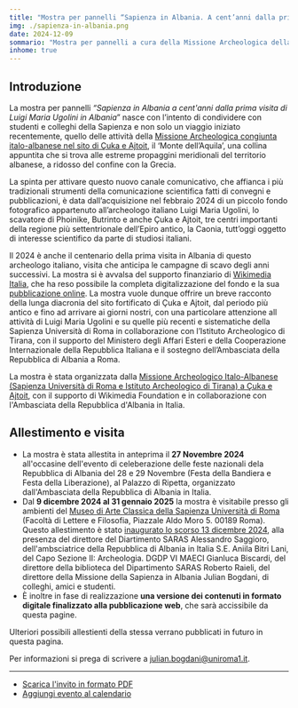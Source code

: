 ```yaml
---
title: "Mostra per pannelli “Sapienza in Albania. A cent’anni dalla prima visita nel paese di Luigi Maria Ugolini”"
img: ./sapienza-in-albania.png
date: 2024-12-09
sommario: "Mostra per pannelli a cura della Missione Archeologica della Sapienz in Albania a cent'anni dalla visita in Albania di Luigi Maria Ugolini"
inhome: true
---
```



## Introduzione

La mostra per pannelli _“Sapienza in Albania a cent'anni dalla prima visita di Luigi Maria Ugolini in Albania_” nasce con l’intento di condividere con studenti e colleghi della Sapienza e non solo un viaggio iniziato recentemente, quello delle attività della [Missione Archeologica congiunta italo-albanese nel sito di Çuka e Ajtoit](../../ricerca/missione-archeologica-sapienza-a-cuka-e-ajtoit-albania/), il ‘Monte dell’Aquila’, una collina appuntita che si trova alle estreme propaggini meridionali del territorio albanese, a ridosso del confine con la Grecia.

La spinta per attivare questo nuovo canale comunicativo, che affianca i più tradizionali strumenti della comunicazione scientifica fatti di convegni e pubblicazioni, è data dall’acquisizione nel febbraio 2024 di un piccolo fondo fotografico appartenuto all’archeologo italiano Luigi Maria Ugolini, lo scavatore di Phoinike, Butrinto e anche Çuka e Ajtoit, tre centri importanti della regione più settentrionale dell’Epiro antico, la Caonia, tutt’oggi oggetto di interesse scientifico da parte di studiosi italiani.

Il 2024 è anche il centenario della prima visita in Albania di questo archeologo italiano, visita che anticipa le campagne di scavo degli anni successivi. La mostra si è avvalsa del supporto finanziario di [Wikimedia Italia](https://www.wikimedia.it/), che ha reso possibile la completa digitalizzazione del fondo e la sua [pubblicazione online](https://commons.wikimedia.org/wiki/Category:Sapienza_University_of_Rome_-_Department_of_History,_Anthropology,_Religions,_Arts_and_Entertainment). La mostra vuole dunque offrire un breve racconto della lunga diacronia del sito fortificato di Çuka e Ajtoit, dal periodo più antico e fino ad arrivare ai giorni nostri, con una particolare attenzione all attività di Luigi Maria Ugolini e su quelle più recenti e sistematiche della Sapienza Università di Roma in collaborazione con l’Istituto Archeologico di Tirana, con il supporto del Ministero degli Affari Esteri e della Cooperazione Internazionale della Repubblica Italiana e il sostegno dell’Ambasciata della Repubblica di Albania a Roma.
 
La mostra è stata organizzata dalla [Missione Archeologico Italo-Albanese (Sapienza Università di Roma e Istituto Archeologico di Tirana)  a Çuka e Ajtoit](https://purl.org/lad/caj), con il supporto di Wikimedia Foundation e in collaborazione con l'Ambasciata della Repubblica d'Albania in Italia.


## Allestimento e visita

- La mostra è stata allestita in anteprima il **27 Novembre 2024** all'occasine dell'evento di celeberazione delle feste nazionali dela Repubblica di Albania del 28 e 29 Novembre (Festa della Bandiera e Festa della Liberazione), al Palazzo di Ripetta, organizzato dall'Ambasciata della Repubblica di Albania in Italia.
- Dal **9 dicembre 2024 al 31 gennaio 2025** la mostra è visitabile presso gli ambienti del [Museo di Arte Classica della Sapienza Università di Roma](https://web.uniroma1.it/polomuseale/museo-arte-classica) (Facoltà di Lettere e Filosofia, Piazzale Aldo Moro 5. 00189 Roma). Questo allestimento è stato [inaugurato lo scorso 13 dicembre 2024](../2024-12-13-presentazione-mostra-sapienza-in-albania/), alla presenza del direttore del Diartimento SARAS Alessandro Saggioro, dell'ambsciatrice della Repubblica di Albania in Italia S.E. Aniila Bitri Lani, del  Capo Sezione II: Archeologia. DGDP VI MAECI Gianluca Biscardi, del direttore della biblioteca del Dipartimento SARAS Roberto Raieli, del direttore della Missione della Sapienza in Albania Julian Bogdani, di colleghi, amici e studenti.
- È inoltre in fase di realizzazione **una versione dei contenuti in formato digitale finalizzato alla pubblicazione web**, che sarà accissibile da questa pagine.

Ulteriori possibili allestienti della stessa verrano pubblicati in futuro in questa pagina.

Per informazioni si prega di scrivere a [julian.bogdani@uniroma1.it](mailto:julian.bogdani@uniroma1.it).

---

- [Scarica l'invito in formato PDF](./invito-presentazione-mostra-sapienza-in-albania.pdf)
- [Aggiungi evento al calendario](https://calendar.google.com/calendar/event?action=TEMPLATE&amp;tmeid=MmljYzNzZzRoZzc1c2cwdnBiZXI1bjgxY2oganVsaWFuLmJvZ2RhbmlAdW5pcm9tYTEuaXQ&amp;tmsrc=julian.bogdani%40uniroma1.it)